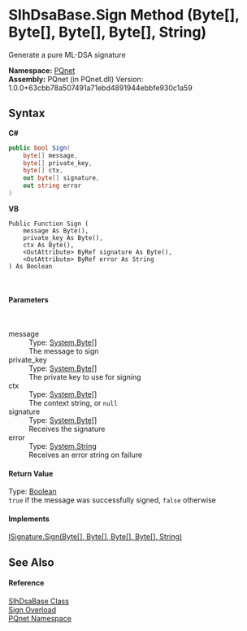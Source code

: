 # SlhDsaBase.Sign Method (Byte[], Byte[], Byte[], Byte[], String)
 

Generate a pure ML-DSA signature

**Namespace:**&nbsp;<a href="fc4f881f-e121-9cf0-ed49-65bf6b5a005d">PQnet</a><br />**Assembly:**&nbsp;PQnet (in PQnet.dll) Version: 1.0.0+63cbb78a507491a71ebd4891944ebbfe930c1a59

## Syntax

**C#**<br />
``` C#
public bool Sign(
	byte[] message,
	byte[] private_key,
	byte[] ctx,
	out byte[] signature,
	out string error
)
```

**VB**<br />
``` VB
Public Function Sign ( 
	message As Byte(),
	private_key As Byte(),
	ctx As Byte(),
	<OutAttribute> ByRef signature As Byte(),
	<OutAttribute> ByRef error As String
) As Boolean
```

<br />

#### Parameters
&nbsp;<dl><dt>message</dt><dd>Type: <a href="https://docs.microsoft.com/dotnet/api/system.byte" target="_blank" rel="noopener noreferrer">System.Byte</a>[]<br />The message to sign</dd><dt>private_key</dt><dd>Type: <a href="https://docs.microsoft.com/dotnet/api/system.byte" target="_blank" rel="noopener noreferrer">System.Byte</a>[]<br />The private key to use for signing</dd><dt>ctx</dt><dd>Type: <a href="https://docs.microsoft.com/dotnet/api/system.byte" target="_blank" rel="noopener noreferrer">System.Byte</a>[]<br />The context string, or `null`</dd><dt>signature</dt><dd>Type: <a href="https://docs.microsoft.com/dotnet/api/system.byte" target="_blank" rel="noopener noreferrer">System.Byte</a>[]<br />Receives the signature</dd><dt>error</dt><dd>Type: <a href="https://docs.microsoft.com/dotnet/api/system.string" target="_blank" rel="noopener noreferrer">System.String</a><br />Receives an error string on failure</dd></dl>

#### Return Value
Type: <a href="https://docs.microsoft.com/dotnet/api/system.boolean" target="_blank" rel="noopener noreferrer">Boolean</a><br />`true` if the message was successfully signed, `false` otherwise

#### Implements
<a href="5d9d0cdf-fbc8-e652-30a5-56622e18d52a">ISignature.Sign(Byte[], Byte[], Byte[], Byte[], String)</a><br />

## See Also


#### Reference
<a href="d86dc076-6326-0697-9d41-f18e749ac510">SlhDsaBase Class</a><br /><a href="1a67ac1d-abed-bc51-490c-90ebe29a7a48">Sign Overload</a><br /><a href="fc4f881f-e121-9cf0-ed49-65bf6b5a005d">PQnet Namespace</a><br />